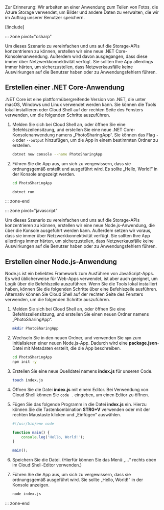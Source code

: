 Zur Erinnerung: Wir arbeiten an einer Anwendung zum Teilen von Fotos, die Azure Storage verwendet, um Bilder und andere Daten zu verwalten, die wir im Auftrag unserer Benutzer speichern.

[!include[](../../../includes/azure-sandbox-activate.md)]

::: zone pivot="csharp"

Um dieses Szenario zu vereinfachen und uns auf die Storage-APIs konzentrieren zu können, erstellen wir eine neue .NET Core-Konsolenanwendung. Außerdem wird davon ausgegangen, dass diese immer über Netzwerkkonnektivität verfügt. Sie sollten Ihre App allerdings immer härten, um sicherzustellen, dass Netzwerkausfälle keine Auswirkungen auf die Benutzer haben oder zu Anwendungsfehlern führen.

## <a name="create-a-net-core-application"></a>Erstellen einer .NET Core-Anwendung

.NET Core ist eine plattformübergreifende Version von .NET, die unter macOS, Windows und Linux verwendet werden kann. Sie können die Tools lokal installieren oder Cloud Shell auf der rechten Seite des Fensters verwenden, um die folgenden Schritte auszuführen.

1. Melden Sie sich bei Cloud Shell an, oder öffnen Sie eine Befehlszeilensitzung, und erstellen Sie eine neue .NET Core-Konsolenanwendung namens „PhotoSharingApp“. Sie können das Flag `-o` oder `--output` hinzufügen, um die App in einem bestimmten Ordner zu erstellen.

    ```bash
    dotnet new console --name PhotoSharingApp
    ```

1. Führen Sie die App aus, um sich zu vergewissern, dass sie ordnungsgemäß erstellt und ausgeführt wird. Es sollte „Hello, World!“ in der Konsole angezeigt werden.

    ```bash
    cd PhotoSharingApp
    
    dotnet run
    ```
::: zone-end

::: zone pivot="javascript"

Um dieses Szenario zu vereinfachen und uns auf die Storage-APIs konzentrieren zu können, erstellen wir eine neue Node.js-Anwendung, die über die Konsole ausgeführt werden kann. Außerdem setzen wir voraus, dass sie immer über Netzwerkkonnektivität verfügt. Sie sollten Ihre App allerdings immer härten, um sicherzustellen, dass Netzwerkausfälle keine Auswirkungen auf die Benutzer haben oder zu Anwendungsfehlern führen.

## <a name="create-a-nodejs-application"></a>Erstellen einer Node.js-Anwendung

Node.js ist ein beliebtes Framework zum Ausführen von JavaScript-Apps. Es wird üblicherweise für Web-Apps verwendet, ist aber auch geeignet, um Logik über die Befehlszeile auszuführen. Wenn Sie die Tools lokal installiert haben, können Sie die folgenden Schritte über eine Befehlszeile ausführen. Alternativ können Sie Cloud Shell auf der rechten Seite des Fensters verwenden, um die folgenden Schritte auszuführen.

1. Melden Sie sich bei Cloud Shell an, oder öffnen Sie eine Befehlszeilensitzung, und erstellen Sie einen neuen Ordner namens „PhotoSharingApp“.

    ```bash
    mkdir PhotoSharingApp
    ```

1. Wechseln Sie in den neuen Ordner, und verwenden Sie `npm` zum Initialisieren einer neuen Node.js-App. Dadurch wird eine **package.json**-Datei mit Metadaten erstellt, die die App beschreiben.

    ```bash
    cd PhotoSharingApp
    npm init -y
    ```

1. Erstellen Sie eine neue Quelldatei namens **index.js** für unseren Code.

    ```bash
    touch index.js
    ```

1. Öffnen Sie die Datei **index.js** mit einem Editor. Bei Verwendung von Cloud Shell können Sie `code .` eingeben, um einen Editor zu öffnen.

1. Fügen Sie das folgende Programm in die Datei **index.js** ein. Hierzu können Sie die Tastenkombination **STRG+V** verwenden oder mit der rechten Maustaste klicken und „Einfügen“ auswählen.

    ```javascript
    #!/usr/bin/env node
    
    function main() {
        console.log('Hello, World!');
    }
    
    main();
    ```
1. Speichern Sie die Datei. (Hierfür können Sie das Menü „...“ rechts oben im Cloud Shell-Editor verwenden.)

1. Führen Sie die App aus, um sich zu vergewissern, dass sie ordnungsgemäß ausgeführt wird. Sie sollte „Hello, World!“ in der Konsole anzeigen.

    ```bash
    node index.js
    ```

::: zone-end